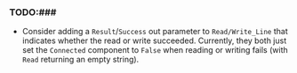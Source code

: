 ### TODO:###

- Consider adding a `Result`/`Success` out parameter to
  `Read/Write_Line` that indicates whether the read or write succeeded.
  Currently, they both just set the `Connected` component to `False`
  when reading or writing fails (with `Read` returning an empty string).
